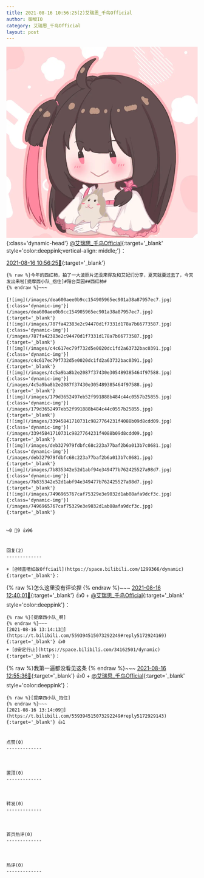 ```yaml
---
title: 2021-08-16 10:56:25(2)艾瑞思_千鸟Official
author: 御坂IO
category: 艾瑞思_千鸟Official
layout: post
---
```


![img](/images/7e08840c56f251de28bdf766b647bd5fe9a5d50a.jpg){:class='dynamic-head'}
[@艾瑞思_千鸟Official](https://space.bilibili.com/1090010845/dynamic){:target='_blank' style='color:deeppink;vertical-align: middle;'}：

[2021-08-16 10:56:25🔗](https://t.bilibili.com/559394515073292249){:target='_blank'}

~~~
{% raw %}今年的西红柿，拍了一大波照片还没来得及和艾妃们分享，夏天就要过去了，今天发出来啦[提摩西小队_抱住]#阳台菜园##西红柿#
{% endraw %}~~~

[![img](/images/dea600aee0b9cc154905965ec901a38a87957ec7.jpg){:class='dynamic-img'}](/images/dea600aee0b9cc154905965ec901a38a87957ec7.jpg){:target='_blank'}
[![img](/images/787fa42383e2c94470d1f7331d178a7b66773587.jpg){:class='dynamic-img'}](/images/787fa42383e2c94470d1f7331d178a7b66773587.jpg){:target='_blank'}
[![img](/images/c4c617ec79f732d5e0020dc1fd2a63732bac0391.jpg){:class='dynamic-img'}](/images/c4c617ec79f732d5e0020dc1fd2a63732bac0391.jpg){:target='_blank'}
[![img](/images/4c5a9ba8b2e2087f37430e305489385464f97588.jpg){:class='dynamic-img'}](/images/4c5a9ba8b2e2087f37430e305489385464f97588.jpg){:target='_blank'}
[![img](/images/179d3652497eb52f991888b484c44c0557b25855.jpg){:class='dynamic-img'}](/images/179d3652497eb52f991888b484c44c0557b25855.jpg){:target='_blank'}
[![img](/images/33945841710731c9827764231f4088b09d8cdd09.jpg){:class='dynamic-img'}](/images/33945841710731c9827764231f4088b09d8cdd09.jpg){:target='_blank'}
[![img](/images/deb327979fdbfc68c223a77baf2b6a013b7c0681.jpg){:class='dynamic-img'}](/images/deb327979fdbfc68c223a77baf2b6a013b7c0681.jpg){:target='_blank'}
[![img](/images/7b835342e52d1abf94e349477b762425527a98d7.jpg){:class='dynamic-img'}](/images/7b835342e52d1abf94e349477b762425527a98d7.jpg){:target='_blank'}
[![img](/images/7496965767caf75329e3e9032d1ab08afa9dcf3c.jpg){:class='dynamic-img'}](/images/7496965767caf75329e3e9032d1ab08afa9dcf3c.jpg){:target='_blank'}


↪️0 💬9 👍96


回复(2)
-------------

+ [@倾盖噫如故Offciail](https://space.bilibili.com/1299366/dynamic){:target='_blank'}：
~~~
{% raw %}怎么这里没有评论捏
{% endraw %}~~~
[2021-08-16 12:40:01🔗](https://t.bilibili.com/559394515073292249#reply5172640920){:target='_blank'} 👍0
    + [@艾瑞思_千鸟Official](https://space.bilibili.com/1090010845/dynamic){:target='_blank' style='color:deeppink'}：
~~~
{% raw %}[提摩西小队_啊]
{% endraw %}~~~
[2021-08-16 13:14:13🔗](https://t.bilibili.com/559394515073292249#reply5172924169){:target='_blank'} 👍0
+ [@安定行止](https://space.bilibili.com/34162501/dynamic){:target='_blank'}：
~~~
{% raw %}我第一遍都没看见这条
{% endraw %}~~~
[2021-08-16 12:55:36🔗](https://t.bilibili.com/559394515073292249#reply5172769256){:target='_blank'} 👍0
    + [@艾瑞思_千鸟Official](https://space.bilibili.com/1090010845/dynamic){:target='_blank' style='color:deeppink'}：
~~~
{% raw %}[提摩西小队_抱住]
{% endraw %}~~~
[2021-08-16 13:14:09🔗](https://t.bilibili.com/559394515073292249#reply5172929143){:target='_blank'} 👍1


点赞(0)
-------------



置顶(0)
-------------



转发(0)
-------------



首页热评(0)
-------------



热评(0)
-------------



